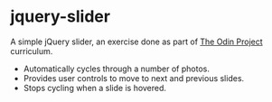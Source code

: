 # jquery-slider

A simple jQuery slider, an exercise done as part of [The Odin Project](www.theodinproject.com) curriculum.
* Automatically cycles through a number of photos.
* Provides user controls to move to next and previous slides.
* Stops cycling when a slide is hovered.
